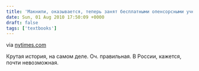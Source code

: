 ```yaml
---
title: 'Макнили, оказывается, теперь занят бесплатными опенсорсными учебниками'
date: Sun, 01 Aug 2010 17:50:09 +0000
draft: false
tags: ['textbooks']
---
```



via [nytimes.com](http://www.nytimes.com/2010/08/01/technology/01ping.html?_r=1&ref=technology)

Крутая история, на самом деле. Оч. правильная. В России, кажется, почти невозможная.